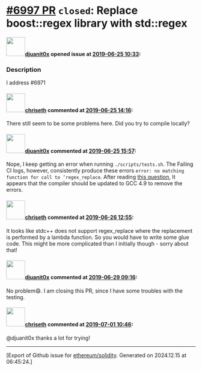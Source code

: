 # [\#6997 PR](https://github.com/ethereum/solidity/pull/6997) `closed`: Replace boost::regex library with std::regex

#### <img src="https://avatars.githubusercontent.com/u/38167041?u=30a106ce5fc7d100f6e19a138f98c296b68e32f5&v=4" width="50">[djuanit0x](https://github.com/djuanit0x) opened issue at [2019-06-25 10:33](https://github.com/ethereum/solidity/pull/6997):

### Description
I address #6971 

#### <img src="https://avatars.githubusercontent.com/u/9073706?v=4" width="50">[chriseth](https://github.com/chriseth) commented at [2019-06-25 14:16](https://github.com/ethereum/solidity/pull/6997#issuecomment-505464992):

There still seem to be some problems here. Did you try to compile locally?

#### <img src="https://avatars.githubusercontent.com/u/38167041?u=30a106ce5fc7d100f6e19a138f98c296b68e32f5&v=4" width="50">[djuanit0x](https://github.com/djuanit0x) commented at [2019-06-25 15:57](https://github.com/ethereum/solidity/pull/6997#issuecomment-505508772):

Nope, I keep getting an error when running `./scripts/tests.sh`. The Failing CI logs, however, consistently produce these errors `error: no matching function for call to ‘regex_replace`. After reading [this question](https://stackoverflow.com/questions/24990646/how-do-i-use-regex-replace), It appears that the compiler should be updated to GCC 4.9 to remove the errors.

#### <img src="https://avatars.githubusercontent.com/u/9073706?v=4" width="50">[chriseth](https://github.com/chriseth) commented at [2019-06-26 12:55](https://github.com/ethereum/solidity/pull/6997#issuecomment-505862524):

It looks like stdc++ does not support regex_replace where the replacement is performed by a lambda function. So you would have to write some glue code. This might be more complicated than I initially though - sorry about that!

#### <img src="https://avatars.githubusercontent.com/u/38167041?u=30a106ce5fc7d100f6e19a138f98c296b68e32f5&v=4" width="50">[djuanit0x](https://github.com/djuanit0x) commented at [2019-06-29 09:16](https://github.com/ethereum/solidity/pull/6997#issuecomment-506942474):

No problem:smile:. I am closing this PR, since I have some troubles with the testing.

#### <img src="https://avatars.githubusercontent.com/u/9073706?v=4" width="50">[chriseth](https://github.com/chriseth) commented at [2019-07-01 10:46](https://github.com/ethereum/solidity/pull/6997#issuecomment-507214107):

@djuanit0x thanks a lot for trying!


-------------------------------------------------------------------------------



[Export of Github issue for [ethereum/solidity](https://github.com/ethereum/solidity). Generated on 2024.12.15 at 06:45:24.]
